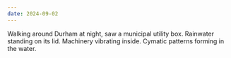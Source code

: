 ```yaml
---
date: 2024-09-02
---
```


Walking around Durham at night, saw a municipal utility box. Rainwater standing on its lid. Machinery vibrating inside. Cymatic patterns forming in the water.
